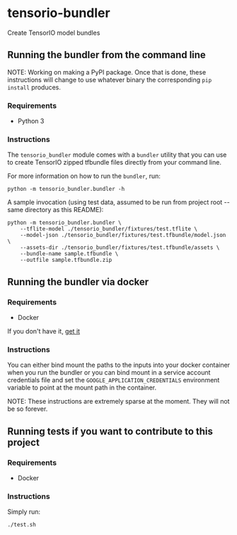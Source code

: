 # tensorio-bundler
Create TensorIO model bundles


## Running the bundler from the command line

NOTE: Working on making a PyPI package. Once that is done, these instructions will change
to use whatever binary the corresponding `pip install` produces.

### Requirements
+ Python 3

### Instructions
The `tensorio_bundler` module comes with a `bundler` utility that you can use to create TensorIO
zipped tfbundle files directly from your command line.

For more information on how to run the `bundler`, run:
```
python -m tensorio_bundler.bundler -h
```

A sample invocation (using test data, assumed to be run from project root -- same directory as this
README):
```
python -m tensorio_bundler.bundler \
    --tflite-model ./tensorio_bundler/fixtures/test.tflite \
    --model-json ./tensorio_bundler/fixtures/test.tfbundle/model.json \
    --assets-dir ./tensorio_bundler/fixtures/test.tfbundle/assets \
    --bundle-name sample.tfbundle \
    --outfile sample.tfbundle.zip
```


## Running the bundler via docker

### Requirements
+ Docker

If you don't have it, [get it](https://docs.docker.com/install/linux/docker-ce/ubuntu/)

### Instructions
You can either bind mount the paths to the inputs into your docker container when you run the
bundler or you can bind mount in a service account credentials file and set the
`GOOGLE_APPLICATION_CREDENTIALS` environment variable to point at the mount path in the container.

NOTE: These instructions are extremely sparse at the moment. They will not be so forever.


## Running tests if you want to contribute to this project

### Requirements
+ Docker

### Instructions
Simply run:
```
./test.sh
```

